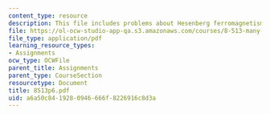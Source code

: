 ```yaml
---
content_type: resource
description: This file includes problems about Hesenberg ferromagnetism and antiferromagnetism.
file: https://ol-ocw-studio-app-qa.s3.amazonaws.com/courses/8-513-many-body-theory-for-condensed-matter-systems-fall-2004/a6a50c8419280946666f8226916c8d3a_8513p6.pdf
file_type: application/pdf
learning_resource_types:
- Assignments
ocw_type: OCWFile
parent_title: Assignments
parent_type: CourseSection
resourcetype: Document
title: 8513p6.pdf
uid: a6a50c84-1928-0946-666f-8226916c8d3a
---
```

